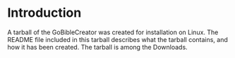 # Introduction #

A tarball of the GoBibleCreator was created for installation on Linux.
The README file included in this tarball describes what the tarball contains, and how it has been created. The tarball is among the Downloads.